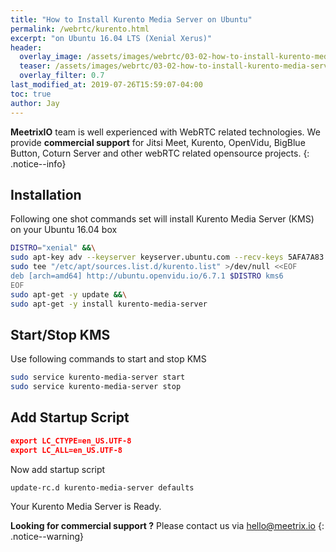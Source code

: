 ```yaml
---
title: "How to Install Kurento Media Server on Ubuntu"
permalink: /webrtc/kurento.html
excerpt: "on Ubuntu 16.04 LTS (Xenial Xerus)"
header:
  overlay_image: /assets/images/webrtc/03-02-how-to-install-kurento-media-server-on-ubuntu/03-02-how-to-install-kurento-media-server-to-ubuntu.jpg
  teaser: /assets/images/webrtc/03-02-how-to-install-kurento-media-server-on-ubuntu/03-02-how-to-install-kurento-media-server-to-ubuntu.jpg
  overlay_filter: 0.7
last_modified_at: 2019-07-26T15:59:07-04:00
toc: true
author: Jay
---
```

**MeetrixIO** team is well experienced with WebRTC related technologies.
We provide **commercial support** for Jitsi Meet, Kurento, OpenVidu, BigBlue Button, Coturn Server and other webRTC related opensource projects.
{: .notice--info}

## Installation

Following one shot commands set will install Kurento Media Server (KMS) on your Ubuntu 16.04 box

```bash
DISTRO="xenial" &&\
sudo apt-key adv --keyserver keyserver.ubuntu.com --recv-keys 5AFA7A83 &&\
sudo tee "/etc/apt/sources.list.d/kurento.list" >/dev/null <<EOF
deb [arch=amd64] http://ubuntu.openvidu.io/6.7.1 $DISTRO kms6
EOF
sudo apt-get -y update &&\
sudo apt-get -y install kurento-media-server
```

## Start/Stop KMS

Use following commands to start and stop KMS

```bash
sudo service kurento-media-server start
sudo service kurento-media-server stop
```

## Add Startup Script

```json
export LC_CTYPE=en_US.UTF-8
export LC_ALL=en_US.UTF-8
```

Now add startup script

```bash
update-rc.d kurento-media-server defaults
```

Your Kurento Media Server is Ready.

**Looking for commercial support ?** Please contact us via [hello@meetrix.io](href="mailto:hello@meetrix.io?Subject=Commercial%20Support%20for%20Kurento%20Meet")
{: .notice--warning}
